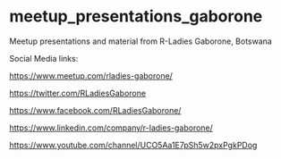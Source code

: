 # meetup_presentations_gaborone
Meetup presentations and material from R-Ladies Gaborone, Botswana

Social Media links:


https://www.meetup.com/rladies-gaborone/


https://twitter.com/RLadiesGaborone


https://www.facebook.com/RLadiesGaborone/


https://www.linkedin.com/company/r-ladies-gaborone/


https://www.youtube.com/channel/UCO5Aa1E7pSh5w2pxPgkPDog
